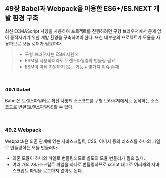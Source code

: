 ## 49장 Babel과 Webpack을 이용한 ES6+/ES.NEXT 개발 환경 구축

최신 ECMAScript 사양을 사용하여 프로젝트를 진행하려면 구형 브라우저에서 문제 없이 동작시키기 위한 개발 환경을 구축하여야 한다. 또한 대부분의 프로젝트가 모듈을 사용하므로 모듈 로더가 필요하다.

> - 구형 브라우저는 ESM 지원 x
> - ESM을 사용하더라도 트랜스파일링과 번들링 필요
> - ESM이 아직 지원하지 않는 기능 + 몇가지 이슈 존재

<br>

### 49.1 Babel

Babel은 트랜스파일러로 최신 사양의 소스코드를 구형 브라우저에서도 동작하는 소스코드로 변환(트랜스파일링)할 수 있다.

<br>

### 49.2 Webpack

Webpack은 의존 관계에 있는 자바스크립트, CSS, 이미지 등의 리소스를 하나의 파일로 번들링하는 모듈 번들러다.

- 의존 모듈이 하나의 파일로 번들링되므로 별도의 모듈 번들러가 필요 없다.
- 여러 개의 자바스크립트 파일을 하나로 번들링하므로 script 태그로 여러개의 자바스크립트 파일을 로드하지 않아도 된다.